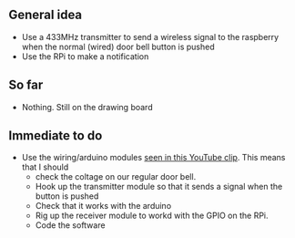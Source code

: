 ## General idea


* Use a 433MHz transmitter to send a wireless signal to the raspberry when the normal (wired) door bell button is pushed
* Use the RPi to make a notification

## So far

* Nothing. Still on the drawing board

## Immediate to do

* Use the wiring/arduino modules [seen in this YouTube clip](https://www.youtube.com/watch?v=RHJVyMYJ1XQ). This means that I should
    * check the coltage on our regular door bell.
    * Hook up the transmitter module so that it sends a signal when the button is pushed
    * Check that it works with the arduino
    * Rig up the receiver module to workd with the GPIO on the RPi.
    * Code the software

